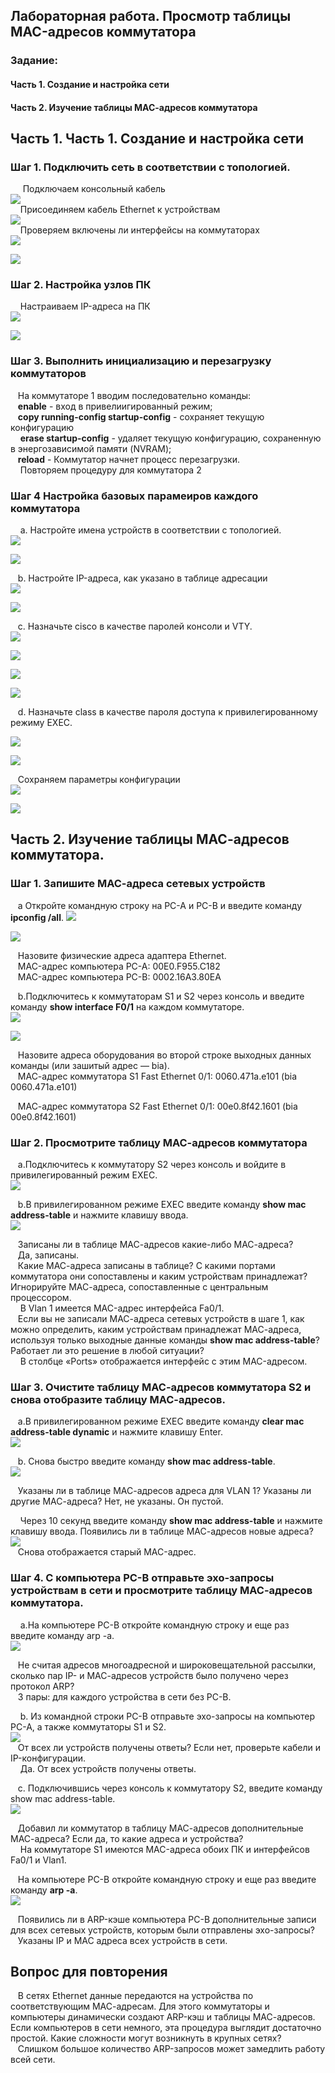 ##   Лабораторная работа. Просмотр таблицы MAC-адресов коммутатора
### Задание:     
#### Часть 1. Создание и настройка сети    
#### Часть 2. Изучение таблицы МАС-адресов коммутатора     
##  Часть 1. Часть 1. Создание и настройка сети    
### Шаг 1. Подключить сеть в соответствии с топологией.    
&nbsp;&nbsp;&nbsp;&nbsp; Подключаем консольный кабель    
![](./L2-1.png)    
&nbsp;&nbsp;&nbsp;&nbsp;Присоединяем кабель Ethernet к устройствам         
![](./L2-2.png)   
&nbsp;&nbsp;&nbsp;&nbsp;Проверяем включены ли интерфейсы на коммутаторах     
![](./L2-3.png)    

![](./L2-4.png)       

### Шаг 2. Настройка узлов ПК      
&nbsp;&nbsp;&nbsp;&nbsp;Настраиваем IP-адреса на ПК   
![](./L2-5.png)        

![](./L2-6.png)       

### Шаг 3. Выполнить инициализацию и перезагрузку коммутаторов          
&nbsp;&nbsp;&nbsp;На коммутаторе 1 вводим последовательно команды:        
&nbsp;&nbsp;&nbsp;**enable** - вход в привелиигированный режим;       
&nbsp;&nbsp;&nbsp;**copy running-config startup-config** - сохраняет текущую конфигурацию                
&nbsp;&nbsp;&nbsp; **erase startup-config** - удаляет текущую конфигурацию, сохраненную в энергозависимой памяти (NVRAM);        
&nbsp;&nbsp;&nbsp;**reload** - Коммутатор начнет процесс перезагрузки.         
&nbsp;&nbsp;&nbsp; Повторяем процедуру для коммутатора 2      

### Шаг 4 Настройка базовых парамеиров каждого коммутатора       
&nbsp;&nbsp;&nbsp;&nbsp;a. Настройте имена устройств в соответствии с топологией.     
![](./L1-9.png)      

![](./L2-10.png)       

&nbsp;&nbsp;&nbsp;b. Настройте IP-адреса, как указано в таблице адресации       
![](./L2-11.png)         

![](./L2-12.png)       

&nbsp;&nbsp;&nbsp;c. Назначьте cisco в качестве паролей консоли и VTY.     
![](./L2-13.png)          

![](./L2-14.png)        

![](./L2-15.png)         

![](./L2-16.png)       

&nbsp;&nbsp;&nbsp;d. Назначьте class в качестве пароля доступа к привилегированному режиму EXEC.

![](./L2-17.png)         

![](./L2-18.png)      

&nbsp;&nbsp;&nbsp;Сохраняем параметры конфигурации       
![](./L2-19.png)          

![](./L2-20.png)    

## Часть 2. Изучение таблицы МАС-адресов коммутатора.      

### Шаг 1. Запишите МАС-адреса сетевых устройств          
&nbsp;&nbsp;&nbsp;a	Откройте командную строку на PC-A и PC-B и введите команду **ipconfig /all**.
  ![](./L2_MAC1.png)      

  ![](./L2_MAC2.png)       

&nbsp;&nbsp;&nbsp;Назовите физические адреса адаптера Ethernet.      
&nbsp;&nbsp;&nbsp;MAC-адрес компьютера PC-A: 00E0.F955.C182     
&nbsp;&nbsp;&nbsp;MAC-адрес компьютера PC-B: 0002.16A3.80EA      

&nbsp;&nbsp;&nbsp;b.Подключитесь к коммутаторам S1 и S2 через консоль и введите команду **show interface F0/1** на каждом коммутаторе.         
![](./L2_MAC_b1.png)          

![](./L2_MAC_b2.png)         

&nbsp;&nbsp;&nbsp;Назовите адреса оборудования во второй строке выходных данных команды (или зашитый адрес — bia).        
&nbsp;&nbsp;&nbsp;МАС-адрес коммутатора S1 Fast Ethernet 0/1:   0060.471a.e101 (bia 0060.471a.e101)            

&nbsp;&nbsp;&nbsp;МАС-адрес коммутатора S2 Fast Ethernet 0/1:   00e0.8f42.1601 (bia 00e0.8f42.1601)       

### Шаг 2. Просмотрите таблицу МАС-адресов коммутатора      
&nbsp;&nbsp;&nbsp;a.Подключитесь к коммутатору S2 через консоль и войдите в привилегированный режим EXEC.           
![](./L2_MAC_3.png)         

&nbsp;&nbsp;&nbsp;b.В привилегированном режиме EXEC введите команду **show mac address-table** и нажмите клавишу ввода.        
![](./L2_10.png)                            

&nbsp;&nbsp;&nbsp;Записаны ли в таблице МАС-адресов какие-либо МАС-адреса?          
&nbsp;&nbsp;&nbsp;Да, записаны.       
&nbsp;&nbsp;&nbsp;Какие МАС-адреса записаны в таблице? С какими портами коммутатора они сопоставлены и каким устройствам принадлежат? Игнорируйте МАС-адреса, сопоставленные с центральным процессором.       
&nbsp;&nbsp;&nbsp;  В Vlan 1 имеется MAC-адрес интерфейса Fa0/1.      
&nbsp;&nbsp;&nbsp;Если вы не записали МАС-адреса сетевых устройств в шаге 1, как можно определить, каким устройствам принадлежат МАС-адреса, используя только выходные данные команды **show mac address-table**? Работает ли это решение в любой ситуации?        
&nbsp;&nbsp;&nbsp; В столбце «Ports» отображается интерфейс с этим MAC-адресом.

### Шаг 3. Очистите таблицу МАС-адресов коммутатора S2 и снова отобразите таблицу МАС-адресов.        
&nbsp;&nbsp;&nbsp;a.В привилегированном режиме EXEC введите команду **clear mac address-table dynamic** и нажмите клавишу Enter.        
![](./L2_11.png)       

&nbsp;&nbsp;&nbsp;b. Снова быстро введите команду **show mac address-table**.       
![](./L2_13.png)             

&nbsp;&nbsp;&nbsp;Указаны ли в таблице МАС-адресов адреса для VLAN 1? Указаны ли другие МАС-адреса? Нет, не указаны. Он пустой. 

&nbsp;&nbsp;&nbsp; Через 10 секунд введите команду **show mac address-table** и нажмите клавишу ввода. Появились ли в таблице МАС-адресов новые адреса?          
![](./L2_14.png)         
&nbsp;&nbsp;&nbsp;Снова отображается старый MAC-адрес.     

### Шаг 4. С компьютера PC-B отправьте эхо-запросы устройствам в сети и просмотрите таблицу МАС-адресов коммутатора.         

&nbsp;&nbsp;&nbsp; a.На компьютере PC-B откройте командную строку и еще раз введите команду arp -a.         
![](./L2_17.png)                

&nbsp;&nbsp;&nbsp;Не считая адресов многоадресной и широковещательной рассылки, сколько пар IP- и МАС-адресов устройств было получено через протокол ARP?        
&nbsp;&nbsp;&nbsp;3 пары: для каждого устройства в сети без PC-B.           

&nbsp;&nbsp;&nbsp; b.	Из командной строки PC-B отправьте эхо-запросы на компьютер PC-A, а также коммутаторы S1 и S2.         
![](./L2_18.png)    
&nbsp;&nbsp;&nbsp;От всех ли устройств получены ответы? Если нет, проверьте кабели и IP-конфигурации.      
&nbsp;&nbsp;&nbsp; Да. От всех устройств получены ответы.         

&nbsp;&nbsp;&nbsp;c.	Подключившись через консоль к коммутатору S2, введите команду show mac address-table.        
![](./L2_19.png)      

&nbsp;&nbsp;&nbsp;Добавил ли коммутатор в таблицу МАС-адресов дополнительные МАС-адреса? Если да, то какие адреса и устройства?      
&nbsp;&nbsp;&nbsp; На коммутаторе S1 имеются MAC-адреса обоих ПК и интерфейсов Fa0/1 и Vlan1.         

&nbsp;&nbsp;&nbsp;На компьютере PC-B откройте командную строку и еще раз введите команду **arp -a**.       
![](./L2_20.png)     

&nbsp;&nbsp;&nbsp;Появились ли в ARP-кэше компьютера PC-B дополнительные записи для всех сетевых устройств, которым были отправлены эхо-запросы?      
&nbsp;&nbsp;&nbsp;Указаны IP и MAC адреса всех устройств в сети.         

## 	Вопрос для повторения    
&nbsp;&nbsp;&nbsp;В сетях Ethernet данные передаются на устройства по соответствующим МАС-адресам. Для этого коммутаторы и компьютеры динамически создают ARP-кэш и таблицы МАС-адресов. Если компьютеров в сети немного, эта процедура выглядит достаточно простой. Какие сложности могут возникнуть в крупных сетях?        
&nbsp;&nbsp;&nbsp;Слишком большое количество ARP-запросов может замедлить работу всей сети.  